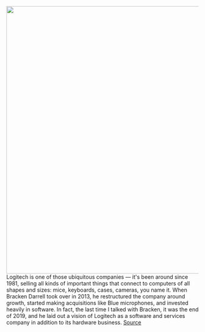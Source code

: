<img src='https://cdn.vox-cdn.com/thumbor/bjHWSmIxcNYc4oxyAqrgzpcr2Q0=/0x0:2050x1367/1200x675/filters:focal(923x482:1251x810)/cdn.vox-cdn.com/uploads/chorus_image/image/70301363/VRG_ILLO_Decoder_BrackenDarrell.0.jpg' width='700px' /><br/>
Logitech is one of those ubiquitous companies — it's been around since 1981, selling all kinds of important things that connect to computers of all shapes and sizes: mice, keyboards, cases, cameras, you name it. When Bracken Darrell took over in 2013, he restructured the company around growth, started making acquisitions like Blue microphones, and invested heavily in software. In fact, the last time I talked with Bracken, it was the end of 2019, and he laid out a vision of Logitech as a software and services company in addition to its hardware business.
<a href='https://www.theverge.com/22846681/logitech-ceo-interview-mouse-keyboard-work-from-home-pc-g502-decoder-podcast'> Source <a/>